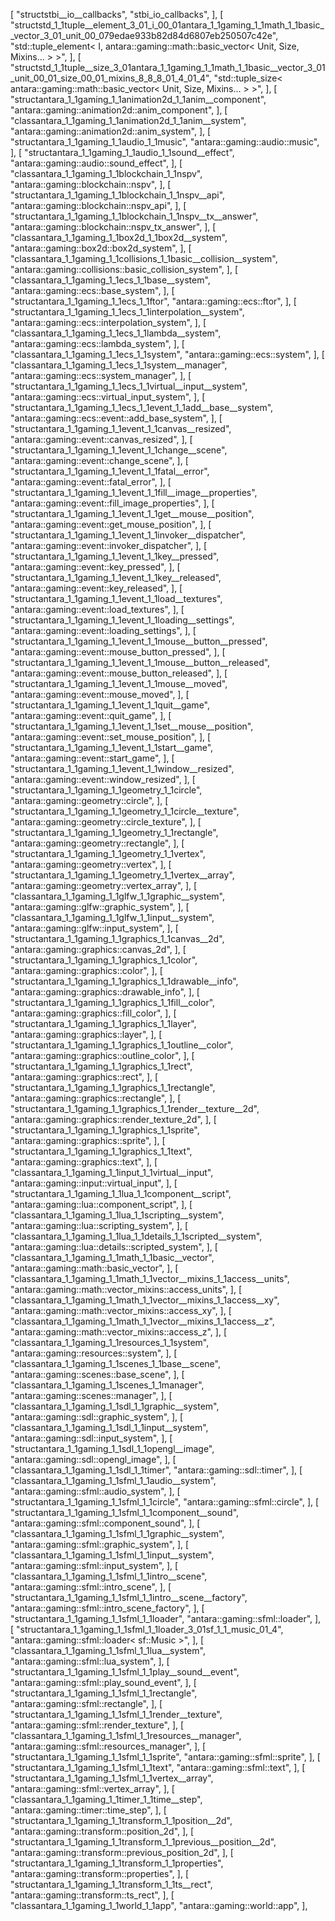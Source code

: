   [
    "structstbi__io__callbacks",
    "stbi_io_callbacks",
  ],
    [
      "structstd_1_1tuple__element_3_01_i_00_01antara_1_1gaming_1_1math_1_1basic__vector_3_01_unit_00_079edae933b82d84d6807eb250507c42e",
      "std::tuple_element< I, antara::gaming::math::basic_vector< Unit, Size, Mixins... > >",
    ],
    [
      "structstd_1_1tuple__size_3_01antara_1_1gaming_1_1math_1_1basic__vector_3_01_unit_00_01_size_00_01_mixins_8_8_8_01_4_01_4",
      "std::tuple_size< antara::gaming::math::basic_vector< Unit, Size, Mixins... > >",
    ],
        [
          "structantara_1_1gaming_1_1animation2d_1_1anim__component",
          "antara::gaming::animation2d::anim_component",
        ],
        [
          "classantara_1_1gaming_1_1animation2d_1_1anim__system",
          "antara::gaming::animation2d::anim_system",
        ],
        [
          "structantara_1_1gaming_1_1audio_1_1music",
          "antara::gaming::audio::music",
        ],
        [
          "structantara_1_1gaming_1_1audio_1_1sound__effect",
          "antara::gaming::audio::sound_effect",
        ],
        [
          "classantara_1_1gaming_1_1blockchain_1_1nspv",
          "antara::gaming::blockchain::nspv",
        ],
        [
          "structantara_1_1gaming_1_1blockchain_1_1nspv__api",
          "antara::gaming::blockchain::nspv_api",
        ],
        [
          "structantara_1_1gaming_1_1blockchain_1_1nspv__tx__answer",
          "antara::gaming::blockchain::nspv_tx_answer",
        ],
        [
          "classantara_1_1gaming_1_1box2d_1_1box2d__system",
          "antara::gaming::box2d::box2d_system",
        ],
        [
          "classantara_1_1gaming_1_1collisions_1_1basic__collision__system",
          "antara::gaming::collisions::basic_collision_system",
        ],
        [
          "classantara_1_1gaming_1_1ecs_1_1base__system",
          "antara::gaming::ecs::base_system",
        ],
        [
          "structantara_1_1gaming_1_1ecs_1_1ftor",
          "antara::gaming::ecs::ftor",
        ],
        [
          "structantara_1_1gaming_1_1ecs_1_1interpolation__system",
          "antara::gaming::ecs::interpolation_system",
        ],
        [
          "classantara_1_1gaming_1_1ecs_1_1lambda__system",
          "antara::gaming::ecs::lambda_system",
        ],
        [
          "classantara_1_1gaming_1_1ecs_1_1system",
          "antara::gaming::ecs::system",
        ],
        [
          "classantara_1_1gaming_1_1ecs_1_1system__manager",
          "antara::gaming::ecs::system_manager",
        ],
        [
          "structantara_1_1gaming_1_1ecs_1_1virtual__input__system",
          "antara::gaming::ecs::virtual_input_system",
        ],
          [
            "structantara_1_1gaming_1_1ecs_1_1event_1_1add__base__system",
            "antara::gaming::ecs::event::add_base_system",
          ],
        [
          "structantara_1_1gaming_1_1event_1_1canvas__resized",
          "antara::gaming::event::canvas_resized",
        ],
        [
          "structantara_1_1gaming_1_1event_1_1change__scene",
          "antara::gaming::event::change_scene",
        ],
        [
          "structantara_1_1gaming_1_1event_1_1fatal__error",
          "antara::gaming::event::fatal_error",
        ],
        [
          "structantara_1_1gaming_1_1event_1_1fill__image__properties",
          "antara::gaming::event::fill_image_properties",
        ],
        [
          "structantara_1_1gaming_1_1event_1_1get__mouse__position",
          "antara::gaming::event::get_mouse_position",
        ],
        [
          "structantara_1_1gaming_1_1event_1_1invoker__dispatcher",
          "antara::gaming::event::invoker_dispatcher",
        ],
        [
          "structantara_1_1gaming_1_1event_1_1key__pressed",
          "antara::gaming::event::key_pressed",
        ],
        [
          "structantara_1_1gaming_1_1event_1_1key__released",
          "antara::gaming::event::key_released",
        ],
        [
          "structantara_1_1gaming_1_1event_1_1load__textures",
          "antara::gaming::event::load_textures",
        ],
        [
          "structantara_1_1gaming_1_1event_1_1loading__settings",
          "antara::gaming::event::loading_settings",
        ],
        [
          "structantara_1_1gaming_1_1event_1_1mouse__button__pressed",
          "antara::gaming::event::mouse_button_pressed",
        ],
        [
          "structantara_1_1gaming_1_1event_1_1mouse__button__released",
          "antara::gaming::event::mouse_button_released",
        ],
        [
          "structantara_1_1gaming_1_1event_1_1mouse__moved",
          "antara::gaming::event::mouse_moved",
        ],
        [
          "structantara_1_1gaming_1_1event_1_1quit__game",
          "antara::gaming::event::quit_game",
        ],
        [
          "structantara_1_1gaming_1_1event_1_1set__mouse__position",
          "antara::gaming::event::set_mouse_position",
        ],
        [
          "structantara_1_1gaming_1_1event_1_1start__game",
          "antara::gaming::event::start_game",
        ],
        [
          "structantara_1_1gaming_1_1event_1_1window__resized",
          "antara::gaming::event::window_resized",
        ],
        [
          "structantara_1_1gaming_1_1geometry_1_1circle",
          "antara::gaming::geometry::circle",
        ],
        [
          "structantara_1_1gaming_1_1geometry_1_1circle__texture",
          "antara::gaming::geometry::circle_texture",
        ],
        [
          "structantara_1_1gaming_1_1geometry_1_1rectangle",
          "antara::gaming::geometry::rectangle",
        ],
        [
          "structantara_1_1gaming_1_1geometry_1_1vertex",
          "antara::gaming::geometry::vertex",
        ],
        [
          "structantara_1_1gaming_1_1geometry_1_1vertex__array",
          "antara::gaming::geometry::vertex_array",
        ],
        [
          "classantara_1_1gaming_1_1glfw_1_1graphic__system",
          "antara::gaming::glfw::graphic_system",
        ],
        [
          "classantara_1_1gaming_1_1glfw_1_1input__system",
          "antara::gaming::glfw::input_system",
        ],
        [
          "structantara_1_1gaming_1_1graphics_1_1canvas__2d",
          "antara::gaming::graphics::canvas_2d",
        ],
        [
          "structantara_1_1gaming_1_1graphics_1_1color",
          "antara::gaming::graphics::color",
        ],
        [
          "structantara_1_1gaming_1_1graphics_1_1drawable__info",
          "antara::gaming::graphics::drawable_info",
        ],
        [
          "structantara_1_1gaming_1_1graphics_1_1fill__color",
          "antara::gaming::graphics::fill_color",
        ],
        [
          "structantara_1_1gaming_1_1graphics_1_1layer",
          "antara::gaming::graphics::layer",
        ],
        [
          "structantara_1_1gaming_1_1graphics_1_1outline__color",
          "antara::gaming::graphics::outline_color",
        ],
        [
          "structantara_1_1gaming_1_1graphics_1_1rect",
          "antara::gaming::graphics::rect",
        ],
        [
          "structantara_1_1gaming_1_1graphics_1_1rectangle",
          "antara::gaming::graphics::rectangle",
        ],
        [
          "structantara_1_1gaming_1_1graphics_1_1render__texture__2d",
          "antara::gaming::graphics::render_texture_2d",
        ],
        [
          "structantara_1_1gaming_1_1graphics_1_1sprite",
          "antara::gaming::graphics::sprite",
        ],
        [
          "structantara_1_1gaming_1_1graphics_1_1text",
          "antara::gaming::graphics::text",
        ],
        [
          "classantara_1_1gaming_1_1input_1_1virtual__input",
          "antara::gaming::input::virtual_input",
        ],
        [
          "structantara_1_1gaming_1_1lua_1_1component__script",
          "antara::gaming::lua::component_script",
        ],
        [
          "classantara_1_1gaming_1_1lua_1_1scripting__system",
          "antara::gaming::lua::scripting_system",
        ],
          [
            "classantara_1_1gaming_1_1lua_1_1details_1_1scripted__system",
            "antara::gaming::lua::details::scripted_system",
          ],
        [
          "classantara_1_1gaming_1_1math_1_1basic__vector",
          "antara::gaming::math::basic_vector",
        ],
          [
            "classantara_1_1gaming_1_1math_1_1vector__mixins_1_1access__units",
            "antara::gaming::math::vector_mixins::access_units",
          ],
          [
            "classantara_1_1gaming_1_1math_1_1vector__mixins_1_1access__xy",
            "antara::gaming::math::vector_mixins::access_xy",
          ],
          [
            "classantara_1_1gaming_1_1math_1_1vector__mixins_1_1access__z",
            "antara::gaming::math::vector_mixins::access_z",
          ],
        [
          "classantara_1_1gaming_1_1resources_1_1system",
          "antara::gaming::resources::system",
        ],
        [
          "classantara_1_1gaming_1_1scenes_1_1base__scene",
          "antara::gaming::scenes::base_scene",
        ],
        [
          "classantara_1_1gaming_1_1scenes_1_1manager",
          "antara::gaming::scenes::manager",
        ],
        [
          "classantara_1_1gaming_1_1sdl_1_1graphic__system",
          "antara::gaming::sdl::graphic_system",
        ],
        [
          "classantara_1_1gaming_1_1sdl_1_1input__system",
          "antara::gaming::sdl::input_system",
        ],
        [
          "structantara_1_1gaming_1_1sdl_1_1opengl__image",
          "antara::gaming::sdl::opengl_image",
        ],
        [
          "classantara_1_1gaming_1_1sdl_1_1timer",
          "antara::gaming::sdl::timer",
        ],
        [
          "classantara_1_1gaming_1_1sfml_1_1audio__system",
          "antara::gaming::sfml::audio_system",
        ],
        [
          "structantara_1_1gaming_1_1sfml_1_1circle",
          "antara::gaming::sfml::circle",
        ],
        [
          "structantara_1_1gaming_1_1sfml_1_1component__sound",
          "antara::gaming::sfml::component_sound",
        ],
        [
          "classantara_1_1gaming_1_1sfml_1_1graphic__system",
          "antara::gaming::sfml::graphic_system",
        ],
        [
          "classantara_1_1gaming_1_1sfml_1_1input__system",
          "antara::gaming::sfml::input_system",
        ],
        [
          "classantara_1_1gaming_1_1sfml_1_1intro__scene",
          "antara::gaming::sfml::intro_scene",
        ],
        [
          "structantara_1_1gaming_1_1sfml_1_1intro__scene__factory",
          "antara::gaming::sfml::intro_scene_factory",
        ],
        [
          "structantara_1_1gaming_1_1sfml_1_1loader",
          "antara::gaming::sfml::loader",
        ],
        [
          "structantara_1_1gaming_1_1sfml_1_1loader_3_01sf_1_1_music_01_4",
          "antara::gaming::sfml::loader< sf::Music >",
        ],
        [
          "classantara_1_1gaming_1_1sfml_1_1lua__system",
          "antara::gaming::sfml::lua_system",
        ],
        [
          "structantara_1_1gaming_1_1sfml_1_1play__sound__event",
          "antara::gaming::sfml::play_sound_event",
        ],
        [
          "structantara_1_1gaming_1_1sfml_1_1rectangle",
          "antara::gaming::sfml::rectangle",
        ],
        [
          "structantara_1_1gaming_1_1sfml_1_1render__texture",
          "antara::gaming::sfml::render_texture",
        ],
        [
          "classantara_1_1gaming_1_1sfml_1_1resources__manager",
          "antara::gaming::sfml::resources_manager",
        ],
        [
          "structantara_1_1gaming_1_1sfml_1_1sprite",
          "antara::gaming::sfml::sprite",
        ],
        [
          "structantara_1_1gaming_1_1sfml_1_1text",
          "antara::gaming::sfml::text",
        ],
        [
          "structantara_1_1gaming_1_1sfml_1_1vertex__array",
          "antara::gaming::sfml::vertex_array",
        ],
        [
          "classantara_1_1gaming_1_1timer_1_1time__step",
          "antara::gaming::timer::time_step",
        ],
        [
          "structantara_1_1gaming_1_1transform_1_1position__2d",
          "antara::gaming::transform::position_2d",
        ],
        [
          "structantara_1_1gaming_1_1transform_1_1previous__position__2d",
          "antara::gaming::transform::previous_position_2d",
        ],
        [
          "structantara_1_1gaming_1_1transform_1_1properties",
          "antara::gaming::transform::properties",
        ],
        [
          "structantara_1_1gaming_1_1transform_1_1ts__rect",
          "antara::gaming::transform::ts_rect",
        ],
        [
          "classantara_1_1gaming_1_1world_1_1app",
          "antara::gaming::world::app",
        ],
